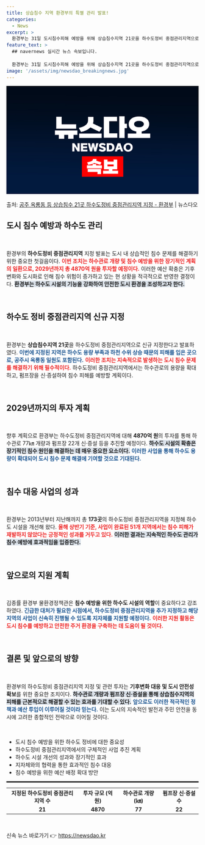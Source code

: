 ```yaml
---
title: 상습침수 지역 환경부의 특별 관리 발표!
categories:
  - News
excerpt: >
  환경부는 31일 도시침수피해 예방을 위해 상습침수지역 21곳을 하수도정비 중점관리지역으로 신규 지정해 공고한…
feature_text: >
  ## navernews 실시간 뉴스 속보입니다.

  환경부는 31일 도시침수피해 예방을 위해 상습침수지역 21곳을 하수도정비 중점관리지역으로 신규 지정해 공고한…
image: '/assets/img/newsdao_breakingnews.jpg'
---
```


![뉴스다오 속보](/assets/img/newsdao_breakingnews.jpg)

<p>출처: <a href="https://newsdao.kr/2371" rel="dofollow">공주 옥룡동 등 상습침수 21곳 하수도정비 중점관리지역 지정 - 환경부</a> | 뉴스다오</p>

<h2 data-ke-size="size26">도시 침수 예방과 하수도 관리</h2>

<p data-ke-size="size16">&nbsp;</p>

환경부의 **하수도정비 중점관리지역** 지정 발표는 도시 내 상습적인 침수 문제를 해결하기 위한 중요한 첫걸음이다. <b><span style="color: #ee2323;">이번 조치는 하수관로 개량 및 침수 예방을 위한 장기적인 계획의 일환으로, 2029년까지 총 4870억 원을 투자할 예정이다.</span></b> 이러한 예산 확충은 기후 변화와 도시화로 인해 침수 위험이 증가하고 있는 현 상황을 적극적으로 반영한 결정이다. <b><span style="background-color: #21538527;">환경부는 하수도 시설의 기능을 강화하여 안전한 도시 환경을 조성하고자 한다.</span></b> 

<p data-ke-size="size16">&nbsp;</p>

<h2 data-ke-size="size26">하수도 정비 중점관리지역 신규 지정</h2>

<p data-ke-size="size16">&nbsp;</p>

환경부는 **상습침수지역 21곳**을 하수도정비 중점관리지역으로 신규 지정한다고 발표하였다. <b><span style="color: #1a5490;">이번에 지정된 지역은 하수도 용량 부족과 하천 수위 상승 때문의 피해를 입은 곳으로, 공주시 옥룡동 일원도 포함된다.</span></b> <b><span style="color: #ee2323;">이러한 조치는 지속적으로 발생하는 도시 침수 문제를 해결하기 위해 필수적이다.</span></b> 하수도정비 중점관리지역에서는 하수관로의 용량을 확대하고, 펌프장을 신·증설하여 침수 피해를 예방할 계획이다.

<p data-ke-size="size16">&nbsp;</p>

<h2 data-ke-size="size26">2029년까지의 투자 계획</h2>

<p data-ke-size="size16">&nbsp;</p>

향후 계획으로 환경부는 하수도정비 중점관리지역에 대해 **4870억 원**의 투자를 통해 하수관로 77㎞ 개량과 펌프장 22개 신·증설 등을 추진할 예정이다. <b><span style="background-color: #21538527;">하수도 시설의 확충은 장기적인 침수 원인을 해결하는 데 매우 중요한 요소이다.</span></b> <b><span style="color: #1a5490;">이러한 사업을 통해 하수도 용량이 확대되어 도시 침수 문제 해결에 기여할 것으로 기대된다.</span></b>

<p data-ke-size="size16">&nbsp;</p>

<h2 data-ke-size="size26">침수 대응 사업의 성과</h2>

<p data-ke-size="size16">&nbsp;</p>

환경부는 2013년부터 지난해까지 총 **173곳**의 하수도정비 중점관리지역을 지정해 하수도 시설을 개선해 왔다. <b><span style="color: #ee2323;">올해 상반기 기준, 사업이 완료된 51개 지역에서는 침수 피해가 재발하지 않았다는 긍정적인 성과를 거두고 있다.</span></b> <b><span style="background-color: #21538527;">이러한 결과는 지속적인 하수도 관리가 침수 예방에 효과적임을 입증한다.</span></b>

<p data-ke-size="size16">&nbsp;</p>

<h2 data-ke-size="size26">앞으로의 지원 계획</h2>

<p data-ke-size="size16">&nbsp;</p>

김종률 환경부 물환경정책관은 **침수 예방을 위한 하수도 시설의 역할**이 중요하다고 강조하였다. <b><span style="color: #1a5490;">긴급한 대처가 필요한 시점에서, 하수도정비 중점관리지역을 추가 지정하고 해당 지역의 사업이 신속히 진행될 수 있도록 지자체를 지원할 예정이다.</span></b> <b><span style="color: #ee2323;">이러한 지원 활동은 도시 침수를 예방하고 안전한 주거 환경을 구축하는 데 도움이 될 것이다.</span></b>

<p data-ke-size="size16">&nbsp;</p>

<h2 data-ke-size="size26">결론 및 앞으로의 방향</h2>

<p data-ke-size="size16">&nbsp;</p>

환경부의 하수도정비 중점관리지역 지정 및 관련 투자는 **기후변화 대응 및 도시 안전성 확보**를 위한 중요한 조치이다. <b><span style="background-color: #21538527;">하수관로 개량과 펌프장 신·증설을 통해 상습침수지역의 피해를 근본적으로 해결할 수 있는 효과를 기대할 수 있다.</span></b> <b><span style="color: #1a5490;">앞으로도 이러한 적극적인 정책과 예산 투입이 이루어질 것이라 믿는다.</span></b> 이는 도시의 지속적인 발전과 주민 안전을 동시에 고려한 종합적인 전략으로 이어질 것이다. 

<p data-ke-size="size16">&nbsp;</p>

<ul>
  <li>도시 침수 예방을 위한 하수도 정비에 대한 중요성</li>
  <li>하수도정비 중점관리지역에서의 구체적인 사업 추진 계획</li>
  <li>하수도 시설 개선의 성과와 장기적인 효과</li>
  <li>지자체와의 협력을 통한 효과적인 침수 대응</li>
  <li>침수 예방을 위한 예산 배정 확대 방안</li>
</ul>

<hr style="border:1px solid #000000;">

<table style="width:100%; border-collapse:collapse;">
  <tr>
    <td style="text-align: center; height: 17px;"><b>지정된 하수도정비 중점관리지역 수</b></td>
    <td style="text-align: center; height: 17px;"><b>투자 규모 (억 원)</b></td>
    <td style="text-align: center; height: 17px;"><b>하수관로 개량 (㎞)</b></td>
    <td style="text-align: center; height: 17px;"><b>펌프장 신·증설 수</b></td>
  </tr>
  <tr>
    <td style="text-align: center; height: 17px;"><b>21</b></td>
    <td style="text-align: center; height: 17px;"><b>4870</b></td>
    <td style="text-align: center; height: 17px;"><b>77</b></td>
    <td style="text-align: center; height: 17px;"><b>22</b></td>
  </tr>
</table>

<p data-ke-size="size16">&nbsp;</p> 

신속 뉴스 바로가기 👉 <a href="https://newsdao.kr" rel="dofollow">https://newsdao.kr</a>


